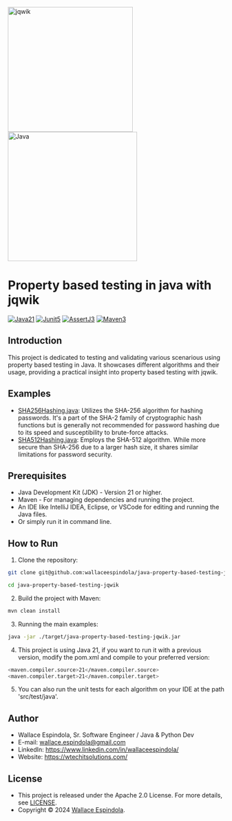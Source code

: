 <p>
  <img src="https://repository-images.githubusercontent.com/54369221/b098cf00-afb4-11ea-89fb-fb4d2c505130" alt="jqwik" height="290"/>  
  <img src="https://www.kloia.com/hubfs/java-1.png" alt="Java" height="300"/>
</p>

Property based testing in java with jqwik
=============
[![Java21](https://img.shields.io/badge/java-21-brightgreen.svg)](https://openjdk.org/projects/jdk/21/)
[![Junit5](https://img.shields.io/badge/junit-5.10.2-yellow.svg)](https://junit.org/junit5/)
[![AssertJ3](https://img.shields.io/badge/AssertJ-3.25.3-blue.svg)](https://assertj.github.io/doc/)
[![Maven3](https://img.shields.io/badge/Maven-3.3.0-orange.svg)](https://maven.apache.org/)

## Introduction

This project is dedicated to testing and validating various scenarious using property based testing in Java. It
showcases different algorithms and their usage, providing a practical insight into property based testing with jqwik.

## Examples

* [SHA256Hashing.java](src%2Fmain%2Fjava%2Fcom%2Fwtech%2Fcore%2Fhashing%2FSHA256Hashing.java): Utilizes the SHA-256
  algorithm for hashing passwords. It's a part of the SHA-2 family of cryptographic hash functions but is generally not
  recommended for password hashing due to its speed and susceptibility to brute-force attacks.
* [SHA512Hashing.java](src%2Fmain%2Fjava%2Fcom%2Fwtech%2Fcore%2Fhashing%2FSHA512Hashing.java): Employs the SHA-512
  algorithm. While more secure than SHA-256 due to a larger hash size, it shares similar limitations for password
  security.

## Prerequisites

* Java Development Kit (JDK) - Version 21 or higher.
* Maven - For managing dependencies and running the project.
* An IDE like IntelliJ IDEA, Eclipse, or VSCode for editing and running the Java
  files.
* Or simply run it in command line.

## How to Run

1. Clone the repository:

```bash
git clone git@github.com:wallaceespindola/java-property-based-testing-jqwik.git

cd java-property-based-testing-jqwik
```

2. Build the project with Maven:

```bash
mvn clean install
```

3. Running the main examples:

```bash
java -jar ./target/java-property-based-testing-jqwik.jar
```

4. This project is using Java 21, if you want to run it with a previous version, modify the pom.xml and compile to your
   preferred version:

```bash
<maven.compiler.source>21</maven.compiler.source>
<maven.compiler.target>21</maven.compiler.target>
```

5. You can also run the unit tests for each algorithm on your IDE at the path 'src/test/java'.

## Author

* Wallace Espindola, Sr. Software Engineer / Java & Python Dev
* E-mail: wallace.espindola@gmail.com
* LinkedIn: https://www.linkedin.com/in/wallaceespindola/
* Website: https://wtechitsolutions.com/

## License

* This project is released under the Apache 2.0 License. For more details, see [LICENSE](LICENSE).
* Copyright © 2024 [Wallace Espindola](https://github.com/wallaceespindola/).
